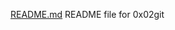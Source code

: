 [README.md](https://github.com/jauresmanouan/alx-pre_course/files/6976459/README.md)
README file for 0x02git
